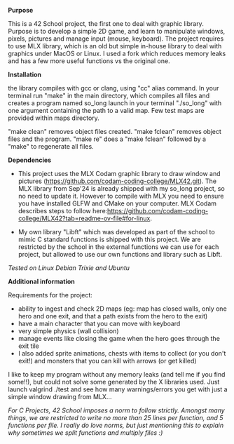 **Purpose**

This is a 42 School project, the first one to deal with graphic library. Purpose is to develop a simple 2D game, and learn to manipulate windows, pixels, pictures and manage input (mouse, keyboard). The project requires to use MLX library, which is an old but simple in-house library to deal with graphics under MacOS or Linux. I used a fork which reduces memory leaks and has a few more useful functions vs the original one. 

**Installation**

the library compiles with gcc or clang, using "cc" alias command.
In your terminal run "make" in the main directory, which compiles all files and creates a program named so_long
launch in your terminal "./so_long" with one argument containing the path to a valid map. Few test maps are provided within maps directory.

"make clean" removes object files created.
"make fclean" removes object files and the program.
"make re" does a "make fclean" followed by a "make" to regenerate all files.

**Dependencies**

- This project uses the MLX Codam graphic library to draw window and pictures (https://github.com/codam-coding-college/MLX42.git). The MLX library from Sep'24 is already shipped with my so_long project, so no need to update it.
However to compile with MLX you need to ensure you have installed GLFW and CMake on your computer. MLX Codam describes steps to follow here:https://github.com/codam-coding-college/MLX42?tab=readme-ov-file#for-linux.

- My own library "Libft" which was developed as part of the school to mimic C standard functions is shipped with this project. We are restricted by the school in the external functions we can use for each project, but allowed to use our own functions and library such as Libft.

*Tested on Linux Debian Trixie and Ubuntu*

**Additional information**

Requirements for the project:
- ability to ingest and check 2D maps (eg: map has closed walls, only one hero and one exit, and that a path exists from the hero to the exit)
- have a main character that you can move with keyboard
- very simple physics (wall collision)
- manage events like closing the game when the hero goes through the exit tile
- I also added sprite animations, chests with items to collect (or you don't exit!) and monsters that you can kill with arrows (or get killed)

I like to keep my program without any memory leaks (and tell me if you find some!!), but could not solve some generated by the X libraries used. Just launch valgrind ./test and see how many warnings/errors you get with just a simple window drawing from MLX...

*For C Projects, 42 School imposes a norm to follow strictly. Amongst many things, we are restricted to write no more than 25 lines per function, and 5 functions per file. I really do love norms, but just mentioning this to explain why sometimes we split functions and multiply files :)*
